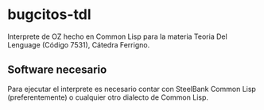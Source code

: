 # bugcitos-tdl
Interprete de OZ hecho en Common Lisp para la materia Teoria Del Lenguage (Código 7531), Cátedra Ferrigno.

## Software necesario
Para ejecutar el interprete es necesario contar con SteelBank Common Lisp (preferentemente) o cualquier otro dialecto de Common Lisp.
